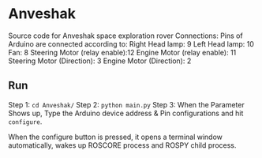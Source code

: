 # Anveshak
Source code for Anveshak space exploration rover
Connections: Pins of Arduino are connected according to:
Right Head lamp: 9
Left Head lamp: 10
Fan: 8
Steering Motor (relay enable):12
Engine Motor (relay enable): 11
Steering Motor (Direction): 3
Engine Motor (Direction): 2

## Run
Step 1: ```cd Anveshak/```
Step 2: ```python main.py```
Step 3: When the Parameter Shows up, Type the Arduino device address & Pin configurations and hit ```configure```.

When the configure button is pressed, it opens a terminal window automatically, wakes up ROSCORE process and ROSPY child process.
